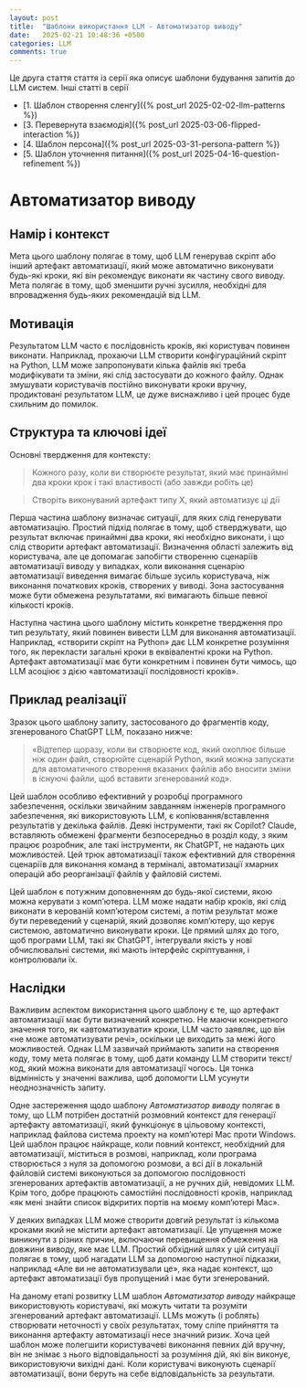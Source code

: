```yaml
---
layout: post
title:  "Шаблони використання LLM - Автоматизатор виводу"
date:   2025-02-21 10:48:36 +0500
categories: LLM
comments: true
---
```


Це друга стаття стаття із серії яка описує шаблони будування запитів до LLM систем.
Інші статті в серії
- [1. Шаблон створення сленгу]({% post_url 2025-02-02-llm-patterns %})
- [3. Перевернута взаємодія]({% post_url 2025-03-06-flipped-interaction %})
- [4. Шаблон персона]({% post_url 2025-03-31-persona-pattern %})
- [5. Шаблон уточнення питання]({% post_url 2025-04-16-question-refinement %})

# Автоматизатор виводу

## Намір і контекст

Мета цього шаблону полягає в тому, щоб LLM генерував скріпт або інший артефакт автоматизації, який може автоматично виконувати будь-які кроки, які він рекомендує виконати як частину свого виводу. Мета полягає в тому, щоб зменшити ручні зусилля, необхідні для впровадження будь-яких рекомендацій від LLM.

## Мотивація

Результатом LLM часто є послідовність кроків, які користувач повинен виконати. Наприклад, прохаючи LLM створити конфігураційний скріпт на Python, LLM може запропонувати кілька файлів які треба модифікувати та зміни, які слід застосувати до кожного файлу. Однак змушувати користувачів постійно виконувати кроки вручну, продиктовані результатом LLM, це дуже виснажливо і цей процес буде схильним до помилок.

<!--more-->

## Структура та ключові ідеї

Основні твердження для контексту:

> Кожного разу, коли ви створюєте результат, який має принаймні два кроки крок і такі властивості (або завжди робіть це)

> Створіть виконуваний артефакт типу X, який автоматизує ці дії

Перша частина шаблону визначає ситуації, для яких слід генерувати автоматизацію. Простий підхід полягає в тому, щоб стверджувати, що результат включає принаймні два кроки, які необхідно виконати, і що слід створити артефакт автоматизації. Визначення області залежить від користувача, але це допомагає запобігти створенню сценаріїв автоматизації виводу у випадках, коли виконання сценарію автоматизації виведення вимагає більше зусиль користувача, ніж виконання початкових кроків, створених у виводі. Зона застосування може бути обмежена результатами, які вимагають більше певної кількості кроків.

Наступна частина цього шаблону містить конкретне твердження про тип результату, який повинен вивести LLM для виконання автоматизації. Наприклад, «створити скріпт на Python» дає LLM конкретне розуміння того, як перекласти загальні кроки в еквівалентні кроки на Python. Артефакт автоматизації має бути конкретним і повинен бути чимось, що LLM асоціює з дією «автоматизації послідовності кроків».

## Приклад реалізації

Зразок цього шаблону запиту, застосованого до фрагментів коду, згенерованого ChatGPT LLM, показано нижче:

>  «Відтепер щоразу, коли ви створюєте код, який охоплює більше ніж один файл, створюйте сценарій Python, який можна запускати для автоматичного створення вказаних файлів або вносити зміни в існуючі файли, щоб вставити згенерований код».

Цей шаблон особливо ефективний у розробці програмного забезпечення, оскільки звичайним завданням інженерів програмного забезпечення, які використовують LLM, є копіювання/вставлення результатів у декілька файлів. Деякі інструменти, такі як Copilot? Claude, вставляють обмежені фрагменти безпосередньо в розділ коду, з яким працює розробник, але такі інструменти, як ChatGPT, не надають цих можливостей. Цей трюк автоматизації також ефективний для створення сценаріїв для виконання команд в терміналі, автоматизації хмарних операцій або реорганізації файлів у файловій системі.

Цей шаблон є потужним доповненням до будь-якої системи, якою можна керувати з комп’ютера. LLM може надати набір кроків, які слід виконати в керованій комп’ютером системі, а потім результат може бути переведений у сценарій, який дозволяє комп’ютеру, що керує системою, автоматично виконувати кроки. Це прямий шлях до того, щоб програми LLM, такі як ChatGPT, інтегрували якість у нові обчислювальні системи, які мають інтерфейс скріптування, і контролювали їх.

## Наслідки

Важливим аспектом використання цього шаблону є те, що артефакт автоматизації має бути визначений конкретно. Не маючи конкретного значення того, як «автоматизувати» кроки, LLM часто заявляє, що він «не може автоматизувати речі», оскільки це виходить за межі його можливостей. Однак LLM зазвичай приймають запити на створення коду, тому мета полягає в тому, щоб дати команду LLM створити текст/код, який можна виконати для автоматизації чогось. Ця тонка відмінність у значенні важлива, щоб допомогти LLM усунути неоднозначність запиту.

Одне застереження щодо шаблону *Автоматизатор виводу* полягає в тому, що LLM потрібен достатній розмовний контекст для генерації артефакту автоматизації, який функціонує в цільовому контексті, наприклад файлова система проекту на комп’ютері Mac проти Windows. Цей шаблон працює найкраще, коли повний контекст, необхідний для автоматизації, міститься в розмові, наприклад, коли програма створюється з нуля за допомогою розмови, а всі дії в локальній файловій системі виконуються за допомогою послідовності згенерованих артефактів автоматизації, а не ручних дій, невідомих LLM. Крім того, добре працюють самостійні послідовності кроків, наприклад «як мені знайти список відкритих портів на моєму комп’ютері Mac».

У деяких випадках LLM може створити довгий результат із кількома кроками який не містити артефакт автоматизації. Це упущення може виникнути з різних причин, включаючи перевищення обмеження на довжини виводу, яке має LLM. Простий обхідний шлях у цій ситуації полягає в тому, щоб нагадати LLM за допомогою наступної підказки, наприклад «Але ви не автоматизували це», яка надає контекст, що артефакт автоматизації був пропущений і має бути згенерований.

На даному етапі розвитку LLM шаблон *Автоматизатор виводу* найкраще використовують користувачі, які можуть читати та розуміти згенерований артефакт автоматизації. LLMs можуть (і роблять) створювати неточності у своїх результатах, тому сліпе прийняття та виконання артефакту автоматизації несе значний ризик. Хоча цей шаблон може полегшити користувачеві виконання певних дій вручну, він не знімає з нього відповідальності за розуміння дій, які він виконує, використовуючи вихідні дані. Коли користувачі виконують сценарії автоматизації, вони беруть на себе відповідальність за результати.
